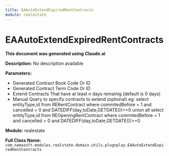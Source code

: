```yaml
---
title: EAAutoExtendExpiredRentContracts
module: realestate
---
```



<div class='entity-flows'>

# EAAutoExtendExpiredRentContracts

**This document was generated using Claude.ai**

**Description:** No description available

**Parameters:**
- Generated Contract Book Code Or ID
- Generated Contract Term Code Or ID
- Extend Contracts That have at least n days remainig (default is 0 days)
- Manual Query to specify contracts to extend (optional) eg:
select entityType,id from RERentContract where commitedBefore = 1 and cancelled = 0 and DATEDIFF(day,toDate,GETDATE())>=0
union all
select entityType,id from REOpeningRentContract where commitedBefore = 1 and cancelled = 0 and DATEDIFF(day,toDate,GETDATE())>=0

**Module:** realestate

**Full Class Name:** `com.namasoft.modules.realstate.domain.utils.plugnplay.EAAutoExtendExpiredRentContracts`


</div>

